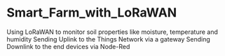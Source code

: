 # Smart_Farm_with_LoRaWAN
Using LoRaWAN to monitor soil properties  like moisture, temperature and humidity
Sending Uplink to the Things Network via a gateway
Sending Downlink to the end devices via Node-Red
